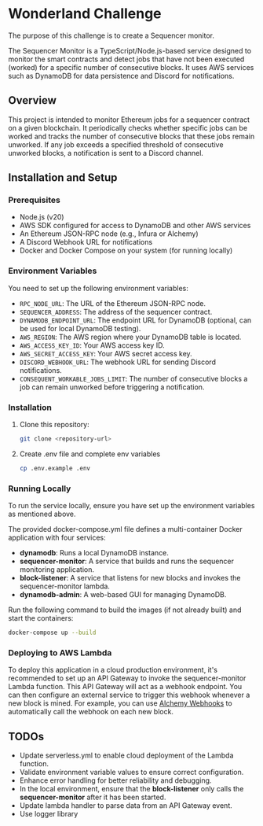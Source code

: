 # Wonderland Challenge

The purpose of this challenge is to create a Sequencer monitor.

The Sequencer Monitor is a TypeScript/Node.js-based service designed to monitor the smart contracts and detect jobs that have not been executed (worked) for a specific number of consecutive blocks. It uses AWS services such as DynamoDB for data persistence and Discord for notifications.

## Overview

This project is intended to monitor Ethereum jobs for a sequencer contract on a given blockchain. It periodically checks whether specific jobs can be worked and tracks the number of consecutive blocks that these jobs remain unworked. If any job exceeds a specified threshold of consecutive unworked blocks, a notification is sent to a Discord channel.

## Installation and Setup

### Prerequisites

- Node.js (v20)
- AWS SDK configured for access to DynamoDB and other AWS services
- An Ethereum JSON-RPC node (e.g., Infura or Alchemy)
- A Discord Webhook URL for notifications
- Docker and Docker Compose on your system (for running locally)

### Environment Variables

You need to set up the following environment variables:

- `RPC_NODE_URL`: The URL of the Ethereum JSON-RPC node.
- `SEQUENCER_ADDRESS`: The address of the sequencer contract.
- `DYNAMODB_ENDPOINT_URL`: The endpoint URL for DynamoDB (optional, can be used for local DynamoDB testing).
- `AWS_REGION`: The AWS region where your DynamoDB table is located.
- `AWS_ACCESS_KEY_ID`: Your AWS access key ID.
- `AWS_SECRET_ACCESS_KEY`: Your AWS secret access key.
- `DISCORD_WEBHOOK_URL`: The webhook URL for sending Discord notifications.
- `CONSEQUENT_WORKABLE_JOBS_LIMIT`: The number of consecutive blocks a job can remain unworked before triggering a notification.

### Installation

1. Clone this repository:

   ```bash
   git clone <repository-url>
   ```

2. Create .env file and complete env variables

   ```bash
   cp .env.example .env
   ```

### Running Locally

To run the service locally, ensure you have set up the environment variables as mentioned above.

The provided docker-compose.yml file defines a multi-container Docker application with four services:

- **dynamodb**: Runs a local DynamoDB instance.
- **sequencer-monitor**: A service that builds and runs the sequencer monitoring application.
- **block-listener**: A service that listens for new blocks and invokes the sequencer-monitor lambda.
- **dynamodb-admin**: A web-based GUI for managing DynamoDB.

Run the following command to build the images (if not already built) and start the containers:

```bash
docker-compose up --build
```

### Deploying to AWS Lambda

To deploy this application in a cloud production environment, it's recommended to set up an API Gateway to invoke the sequencer-monitor Lambda function. This API Gateway will act as a webhook endpoint. You can then configure an external service to trigger this webhook whenever a new block is mined. For example, you can use [Alchemy Webhooks](https://www.alchemy.com/webhooks) to automatically call the webhook on each new block.

## TODOs

- Update serverless.yml to enable cloud deployment of the Lambda function.
- Validate environment variable values to ensure correct configuration.
- Enhance error handling for better reliability and debugging.
- In the local environment, ensure that the **block-listener** only calls the **sequencer-monitor** after it has been started.
- Update lambda handler to parse data from an API Gateway event.
- Use logger library
